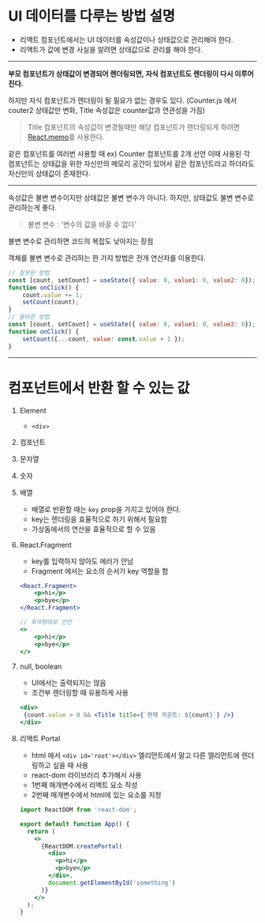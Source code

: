 # UI 데이터를 다루는 방법 설명

- 리액트 컴포넌트에서는 UI 데이터를 속성값이나 상태값으로 관리해야 한다.
- 리액트가 값에 변경 사실을 알려면 상태값으로 관리를 해야 한다.

---

**부모 컴포넌트가 상태값이 변경되어 렌더링되면, 자식 컴포넌트도 렌더링이 다시 이루어진다.**

하지만 자식 컴포넌트가 렌더링이 될 필요가 없는 경우도 있다.
(Counter.js 에서 couter2 상태값만 변화, Title 속성값은 counter값과 연관성을 가짐)

> Title 컴포넌트의 속성값이 변경될때만 해당 컴포넌트가 렌더링되게 하려면 [React.memo](./src/Title.js, '소스이동')를 사용한다.

같은 컴포넌트를 여러번 사용할 때
ex) Counter 컴포넌트를 2개 선언
이때 사용된 각 컴포넌트는 상태값을 위한 자신만의 메모리 공간이 있어서 같은 컴포넌트라고 하더라도
자신만의 상태값이 존재한다.

---

속성값은 불변 변수이지만 상태값은 불변 변수가 아니다.
하지만, 상태값도 불변 변수로 관리하는게 좋다.

> 불변 변수 : '변수의 값을 바꿀 수 없다'

불변 변수로 관리하면 코드의 복잡도 낮아지는 장점

객체를 불변 변수로 관리하는 한 가지 방법은 전개 연산자를 이용한다.

```js
// 잘못된 방법
const [count, setCount] = useState({ value: 0, value1: 0, value2: 0});
function onClick() {
    count.value += 1;
    setCount(count);
}
// 올바른 방법
const [count, setCount] = useState({ value: 0, value1: 0, value2: 0});
function onClick() {
    setCount({...count, value: const.value + 1 });
}
```

---

# 컴포넌트에서 반환 할 수 있는 값

1. Element
   - `<div>`
2. 컴포넌트
3. 문자열
4. 숫자
5. 배열
   - 배열로 반환할 때는 `key` prop을 가지고 있어야 한다.
   - key는 렌더링을 효율적으로 하기 위해서 필요함
   - 가상돔에서의 연산을 효율적으로 할 수 있음
6. React.Fragment

   - key를 입력하지 않아도 에러가 안남
   - Fragment 에서는 요소의 순서가 key 역할을 함

   ```jsx
   <React.Fragment>
       <p>hi</p>
       <p>bye</p>
   </React.Fragment>

   // 축약형태로 선언
   <>
       <p>hi</p>
       <p>bye</p>
   </>
   ```

7. null, boolean
   - UI에서는 출력되지는 않음
   - 조건부 렌더링할 때 유용하게 사용
   ```jsx
   <div>
    {count.value > 0 && <Title title={`현재 카운트: ${count}`} />}
   </div>
   ```
8. 리액트 Portal

   - html 에서 `<div id='root'></div>` 엘리먼트에서 말고 다른 엘리먼트에 렌더링하고 싶을 때 사용
   - react-dom 라이브러리 추가해서 사용
   - 1번째 매개변수에서 리액트 요소 작성
   - 2번째 매개변수에서 html에 있는 요소를 지정

   ```jsx
   import ReactDOM from 'react-dom';

   export default function App() {
     return (
       <>
         {ReactDOM.createPortal(
           <div>
             <p>hi</p>
             <p>bye</p>
           </div>,
           document.getElementById('something')
         )}
       </>
     );
   }
   ```
